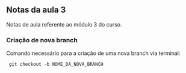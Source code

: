## Notas da aula 3
Notas de aula referente ao módulo 3 do curso.

### Criação de nova branch

Comando necessário para a criação de uma nova branch via terminal:

```
 git checkout -b NOME_DA_NOVA_BRANCH
```




